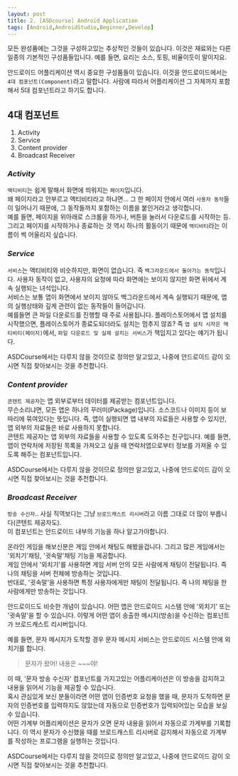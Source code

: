 ```yaml
---
layout: post
title: 2. [ASDcourse] Android Application
tags: [Android,AndroidStudio,Beginner,Develop]
---
```

모든 완성품에는 그것을 구성하고있는 추상적인 것들이 있습니다. 이것은 재료와는 다른 일종의 기본적인 구성품들입니다. 예를 들면, 요리는 소스, 토핑, 비율이듯이 말이지요.

안드로이드 어플리케이션 역시 중요한 구성품들이 있습니다. 이것을 안드로이드에서는 `4대 컴포넌트(Component)`라고 말합니다. 사람에 따라서 어플리케이션 그 자체까지 포함해서 5대 컴포넌트라고 하기도 합니다.

## 4대 컴포넌트
1. Activity
2. Service
3. Content provider
4. Broadcast Receiver

### *Activity*
`액티비티`는 쉽게 말해서 화면에 띄워지는 `페이지`입니다.  
왜 페이지라고 안부르고 액티비티라고 하냐면... 그 한 페이지 안에서 여러 `사용자 동작`들이 일어나기 때문에, 그 동작들까지 포함하는 이름을 붙인거라고 생각합니다.  
예를 들면, 페이지을 위아래로 스크롤을 하거나, 버튼을 눌러서 다운로드를 시작하는 등. 그리고 페이지를 시작하거나 종료하는 것 역시 하나의 활동이기 때문에 `액티비티`라는 이름이 썩 어울리지 싶습니다.

### *Service*
`서비스`는 액티비티와 비슷하지만, 화면이 없습니다. 즉 `백그라운드에서 돌아가는 동작`입니다. 사용자 동작이 없고, 사용자의 요청에 따라 화면에는 보이지 않지만 화면 뒤에서 계속 실행되는 녀석입니다.  
서비스는 보통 앱이 화면에서 보이지 않아도 백그라운드에서 계속 실행되기 때문에, 앱의 실행상태와 깊게 관련이 없는 동작들이 들어갑니다.  
예를들면 큰 파일 다운로드를 진행할 때 주로 사용됩니다. 플레이스토어에서 앱 설치를 시작했으면, 플레이스토어가 종료도되더라도 설치는 멈추지 않죠? 즉 `앱 설치 시작은 액티비티(페이지)`에서, `파일 다운로드 및 실제 설치는 서비스`가 책임지고 있다는 얘기가 됩니다.

ASDCourse에서는 다루지 않을 것이므로 정의만 알고있고, 나중에 안드로이드 감이 오시면 직접 찾아보시는 것을 추천합니다.

### *Content provider*
`콘텐트 제공자`는 앱 외부로부터 데이터를 제공받는 컴포넌트입니다.  
무슨소리냐면, 모든 앱은 하나의 꾸러미(Package)입니다. 소스코드나 이미지 등이 보따리에 묶여있다는 뜻입니다. 즉, 앱이 실행되면 앱 내부의 자료들은 사용할 수 있지만, 앱 외부의 자료들은 바로 사용하지 못합니다.  
콘텐트 제공자는 앱 외부의 자료들을 사용할 수 있도록 도와주는 친구입니다. 예를 들면, 앱이 연락처에 저장된 목록을 가져오고 싶을 때 연락처앱으로부터 정보를 가져올 수 있도록 해주는 컴포넌트입니다.

ASDCourse에서는 다루지 않을 것이므로 정의만 알고있고, 나중에 안드로이드 감이 오시면 직접 찾아보시는 것을 추천합니다.

### *Broadcast Receiver*
`방송 수신자`.. 사실 직역보다는 그냥 `브로드캐스트 리시버`라고 이름 그대로 더 많이 부릅니다(콘텐트 제공자도).  
이 컴포넌트는 안드로이드 내부의 기능을 하나 알고가야합니다.

온라인 게임을 해보신분은 게임 안에서 채팅도 해봤을겁니다. 그리고 많은 게임에서는 '외치기'채팅, '귓속말'채팅 기능을 제공합니다.  
게임 안에서 '외치기'를 사용하면 게임 서버 안의 모든 사람에게 채팅이 전달됩니다. 즉 나의 채팅을 서버 전체에 방송하는 것입니다.  
반대로, '귓속말'을 사용하면 특정 사용자에게만 채팅이 전달됩니다. 즉 나의 채팅을 한 사람에게만 방송하는 것입니다.

안드로이드도 비슷한 개념이 있습니다. 어떤 앱은 안드로이드 시스템 안에 '외치기' 또는 '귓속말'을 할 수 있습니다. 이렇게 어떤 앱이 송출한 메시지(방송)을 수신하는 컴포넌트가 브로드캐스트 리시버입니다.

예를 들면, 문자 메시지가 도착할 경우 문자 메시지 서비스는 안드로이드 시스템 안에 외치기를 합니다.
> 문자가 왔어! 내용은 ~~~야!

이 때, '문자 방송 수신자' 컴포넌트를 가지고있는 어플리케이션은 이 방송을 감지하고 내용을 읽어서 기능을 제공할 수 있습니다.  
혹시 관심있게 보신 분들이라면 어떤 앱이 인증번호 요청을 했을 때, 문자가 도착하면 문자의 인증번호를 입력하지도 않았는데 자동으로 인증번호가 입력되어있는 모습을 보실 수 있습니다.  
어떤 가계부 어플리케이션은 문자가 오면 문자 내용을 읽어서 자동으로 가계부를 기록합니다. 이 역시 문자가 수신했을 때를 브로드캐스트 리시버로 감지해서 자동으로 가계부를 작성하는 프로그램을 실행하는 것입니다.

ASDCourse에서는 다루지 않을 것이므로 정의만 알고있고, 나중에 안드로이드 감이 오시면 직접 찾아보시는 것을 추천합니다.